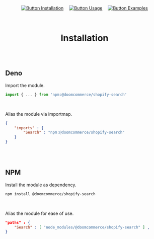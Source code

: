 
<br>

<div align = center >

[![Button Installation]][Installation]  
[![Button Usage]][Usage]  
[![Button Examples]][Examples]

</div>

<br>

<div align = center >

# Installation

</div>

<br>
<br>

## Deno

Import the module.

```ts
import { ... } from 'npm:@doomcommerce/shopify-search'
```

<br>

Alias the module via importmap.

```json
{
    "imports" : {
        "Search" : "npm:@doomcommerce/shopify-search"
    }
}
```

<br>
<br>

## NPM

Install the module as dependency.

```sh
npm install @doomcommerce/shopify-search
```

<br>

Alias the module for ease of use.

```json
"paths" : {
    "Search" : [ "node_modules/@doomcommerce/shopify-search" ] ,
}
```

<br>


<!----------------------------------------------------------------------------->

[Button Installation]: https://img.shields.io/badge/Installation-gray?style=for-the-badge&logoColor=white&logo=docusign
[Button Examples]: https://img.shields.io/badge/Examples-14539a?style=for-the-badge&logoColor=white&logo=apacheparquet
[Button Usage]: https://img.shields.io/badge/Usage-b85b4a?style=for-the-badge&logoColor=white&logo=applearcade

[Installation]: #
[Examples]: https://github.com/DoomCommerce/Shopify-Search/tree/Stable/Examples
[Usage]: https://github.com/DoomCommerce/Shopify-Search/tree/Stable/Documentation/Usage.md
